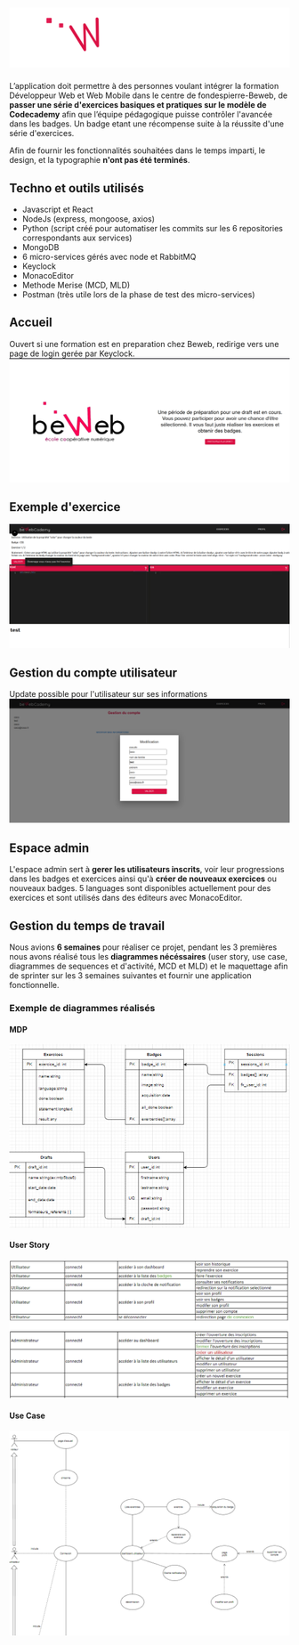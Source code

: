 # ![logo bewebcademy](./bewebcademy-app-v1/src/assets/logo_bewebcademy_whitetext.svg)

L’application doit permettre à des personnes voulant intégrer la formation Développeur Web et Web Mobile dans le centre de fondespierre-Beweb, de **passer une série d'exercices basiques et pratiques sur le modèle de Codecademy** afin que l’équipe pédagogique puisse contrôler l'avancée dans les badges. Un badge etant une récompense suite à la réussite d'une série d'exercices.

Afin de fournir les fonctionnalités souhaitées dans le temps imparti, le design, et la typographie **n'ont pas été terminés**.

## Techno et outils utilisés
- Javascript et React
- NodeJs (express, mongoose, axios)
- Python (script créé pour automatiser les commits sur les 6 repositories correspondants aux services)
- MongoDB
- 6 micro-services gérés avec node et RabbitMQ
- Keyclock
- MonacoEditor
- Methode Merise (MCD, MLD)
- Postman (très utile lors de la phase de test des micro-services)

## Accueil
Ouvert si une formation est en preparation chez Beweb, redirige vers une page de login gerée par Keyclock.
![acceuil](./images/accueil.png)

## Exemple d'exercice
![exemple d'exercice à completer](./images/exercice.png)

## Gestion du compte utilisateur
Update possible pour l'utilisateur sur ses informations
![updates des données personnelles](./images/updateInfos.png)

## Espace admin
L'espace admin sert à **gerer les utilisateurs inscrits**, voir leur progressions dans les badges et exercices ainsi qu'à **créer de nouveaux exercices** ou nouveaux badges. 5 languages sont disponibles actuellement pour des exercices et sont utilisés dans des éditeurs avec MonacoEditor.

## Gestion du temps de travail
Nous avions **6 semaines** pour réaliser ce projet, pendant les 3 premières nous avons réalisé tous les **diagrammes nécéssaires** (user story, use case, diagrammes de sequences et d'activité, MCD et MLD) et le maquettage afin de sprinter sur les 3 semaines suivantes et fournir une application fonctionnelle.

### Exemple de diagrammes réalisés
#### MDP
![MPD - modele physique de données](./images/MPD.png)
#### User Story
![user story](./images/userStory.png)
#### Use Case
![use case](./images/useCase.png)

